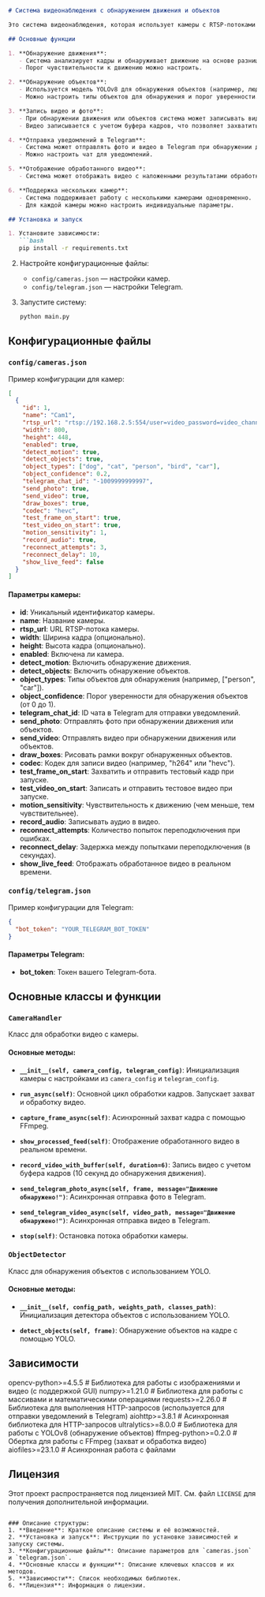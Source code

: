 ```markdown
# Система видеонаблюдения с обнаружением движения и объектов

Это система видеонаблюдения, которая использует камеры с RTSP-потоками для обнаружения движения и объектов. Система может отправлять уведомления в Telegram, записывать видео и фото, а также отображать обработанное видео в реальном времени.

## Основные функции

1. **Обнаружение движения**:
   - Система анализирует кадры и обнаруживает движение на основе разницы между текущим и предыдущим кадрами.
   - Порог чувствительности к движению можно настроить.

2. **Обнаружение объектов**:
   - Используется модель YOLOv8 для обнаружения объектов (например, людей, автомобилей, животных).
   - Можно настроить типы объектов для обнаружения и порог уверенности.

3. **Запись видео и фото**:
   - При обнаружении движения или объектов система может записывать видео и делать снимки.
   - Видео записывается с учетом буфера кадров, что позволяет захватить события до обнаружения.

4. **Отправка уведомлений в Telegram**:
   - Система может отправлять фото и видео в Telegram при обнаружении движения или объектов.
   - Можно настроить чат для уведомлений.

5. **Отображение обработанного видео**:
   - Система может отображать видео с наложенными результатами обработки (рамки вокруг объектов, зоны движения).

6. **Поддержка нескольких камер**:
   - Система поддерживает работу с несколькими камерами одновременно.
   - Для каждой камеры можно настроить индивидуальные параметры.

## Установка и запуск

1. Установите зависимости:
   ```bash
   pip install -r requirements.txt
   ```

2. Настройте конфигурационные файлы:
   - `config/cameras.json` — настройки камер.
   - `config/telegram.json` — настройки Telegram.

3. Запустите систему:
   ```bash
   python main.py
   ```

## Конфигурационные файлы

### `config/cameras.json`

Пример конфигурации для камер:

```json
[
  {
    "id": 1,
    "name": "Cam1",
    "rtsp_url": "rtsp://192.168.2.5:554/user=video_password=video_channel=0_stream=1&onvif=0.sdp?real_stream",
    "width": 800,
    "height": 448,
    "enabled": true,
    "detect_motion": true,
    "detect_objects": true,
    "object_types": ["dog", "cat", "person", "bird", "car"],
    "object_confidence": 0.2,
    "telegram_chat_id": "-1009999999997",
    "send_photo": true,
    "send_video": true,
    "draw_boxes": true,
    "codec": "hevc",
    "test_frame_on_start": true,
    "test_video_on_start": true,
    "motion_sensitivity": 1,
    "record_audio": true,
    "reconnect_attempts": 3,
    "reconnect_delay": 10,
    "show_live_feed": false
  }
]
```

#### Параметры камеры:

- **id**: Уникальный идентификатор камеры.
- **name**: Название камеры.
- **rtsp_url**: URL RTSP-потока камеры.
- **width**: Ширина кадра (опционально).
- **height**: Высота кадра (опционально).
- **enabled**: Включена ли камера.
- **detect_motion**: Включить обнаружение движения.
- **detect_objects**: Включить обнаружение объектов.
- **object_types**: Типы объектов для обнаружения (например, ["person", "car"]).
- **object_confidence**: Порог уверенности для обнаружения объектов (от 0 до 1).
- **telegram_chat_id**: ID чата в Telegram для отправки уведомлений.
- **send_photo**: Отправлять фото при обнаружении движения или объектов.
- **send_video**: Отправлять видео при обнаружении движения или объектов.
- **draw_boxes**: Рисовать рамки вокруг обнаруженных объектов.
- **codec**: Кодек для записи видео (например, "h264" или "hevc").
- **test_frame_on_start**: Захватить и отправить тестовый кадр при запуске.
- **test_video_on_start**: Записать и отправить тестовое видео при запуске.
- **motion_sensitivity**: Чувствительность к движению (чем меньше, тем чувствительнее).
- **record_audio**: Записывать аудио в видео.
- **reconnect_attempts**: Количество попыток переподключения при ошибках.
- **reconnect_delay**: Задержка между попытками переподключения (в секундах).
- **show_live_feed**: Отображать обработанное видео в реальном времени.

### `config/telegram.json`

Пример конфигурации для Telegram:

```json
{
  "bot_token": "YOUR_TELEGRAM_BOT_TOKEN"
}
```

#### Параметры Telegram:

- **bot_token**: Токен вашего Telegram-бота.

## Основные классы и функции

### `CameraHandler`

Класс для обработки видео с камеры.

#### Основные методы:

- **`__init__(self, camera_config, telegram_config)`**:
  Инициализация камеры с настройками из `camera_config` и `telegram_config`.

- **`run_async(self)`**:
  Основной цикл обработки кадров. Запускает захват и обработку видео.

- **`capture_frame_async(self)`**:
  Асинхронный захват кадра с помощью FFmpeg.

- **`show_processed_feed(self)`**:
  Отображение обработанного видео в реальном времени.

- **`record_video_with_buffer(self, duration=6)`**:
  Запись видео с учетом буфера кадров (10 секунд до обнаружения движения).

- **`send_telegram_photo_async(self, frame, message="Движение обнаружено!")`**:
  Асинхронная отправка фото в Telegram.

- **`send_telegram_video_async(self, video_path, message="Движение обнаружено!")`**:
  Асинхронная отправка видео в Telegram.

- **`stop(self)`**:
  Остановка потока обработки камеры.

### `ObjectDetector`

Класс для обнаружения объектов с использованием YOLO.

#### Основные методы:

- **`__init__(self, config_path, weights_path, classes_path)`**:
  Инициализация детектора объектов с использованием YOLO.

- **`detect_objects(self, frame)`**:
  Обнаружение объектов на кадре с помощью YOLO.

## Зависимости

opencv-python>=4.5.5             # Библиотека для работы с изображениями и видео (с поддержкой GUI)
numpy>=1.21.0                    # Библиотека для работы с массивами и математическими операциями
requests>=2.26.0                 # Библиотека для выполнения HTTP-запросов (используется для отправки уведомлений в Telegram)
aiohttp>=3.8.1                   # Асинхронная библиотека для HTTP-запросов
ultralytics>=8.0.0               # Библиотека для работы с YOLOv8 (обнаружение объектов)
ffmpeg-python>=0.2.0             # Обертка для работы с FFmpeg (захват и обработка видео)
aiofiles>=23.1.0                 # Асинхронная работа с файлами

## Лицензия

Этот проект распространяется под лицензией MIT. См. файл `LICENSE` для получения дополнительной информации.
```

### Описание структуры:
1. **Введение**: Краткое описание системы и её возможностей.
2. **Установка и запуск**: Инструкции по установке зависимостей и запуску системы.
3. **Конфигурационные файлы**: Описание параметров для `cameras.json` и `telegram.json`.
4. **Основные классы и функции**: Описание ключевых классов и их методов.
5. **Зависимости**: Список необходимых библиотек.
6. **Лицензия**: Информация о лицензии.
